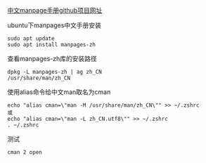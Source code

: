 [中文manpage手册github项目网址](https://github.com/man-pages-zh/manpages-zh)

ubuntu下manpages中文手册安装

```shell
sudo apt update
sudo apt install manpages-zh
```

查看manpages-zh库的安装路径

```shell
dpkg -L manpages-zh | ag zh_CN
/usr/share/man/zh_CN
```

使用alias命令给中文man取名为cman

```shell
echo "alias cman=\"man -M /usr/share/man/zh_CN\"" >> ~/.zshrc
或
echo "alias cman=\"man -L zh_CN.utf8\"" >> ~/.zshrc
. ~/.zshrc
```

测试

```shell
cman 2 open
```
